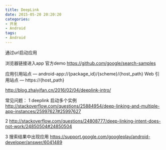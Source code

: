 ```yaml
---
title: DeepLink
date: 2015-05-20 20:20:20
categories:
- 开发
- Android
tags:
- Android
---
```


通过url启动应用

浏览器链接进入app 官方demo https://github.com/google/search-samples

<!--more-->


应用引用站点 — android-app://{package_id}/{scheme}/{host_path} Web 引用站点 — https://{host_path}

http://blog.zhaiyifan.cn/2016/02/04/deeplink-intro/

常见问题：
1 deeplink 启动多个实例 http://stackoverflow.com/questions/25884954/deep-linking-and-multiple-app-instances/25997627#25997627

2 http://stackoverflow.com/questions/24808777/deep-linking-intent-does-not-work/24850504#24850504

3 搜索结果中出现应用 https://support.google.com/googleplay/android-developer/answer/6041489
